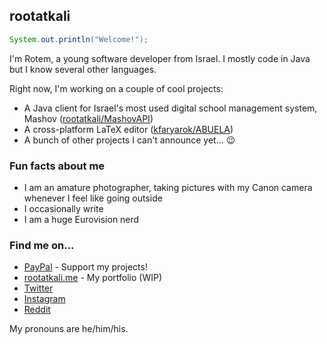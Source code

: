 ## rootatkali

```java
System.out.println("Welcome!");
```

I'm Rotem, a young software developer from Israel. I mostly code in Java but I know several other languages.

Right now, I'm working on a couple of cool projects:

* A Java client for Israel's most used digital school management system, Mashov ([rootatkali/MashovAPI](https://github.com/rootatkali/MashovAPI))
* A cross-platform LaTeX editor ([kfaryarok/ABUELA](https://github.com/kfaryarok/ABUELA))
* A bunch of other projects I can't announce yet... :wink:

### Fun facts about me
* I am an amature photographer, taking pictures with my Canon camera whenever I feel like going outside
* I occasionally write
* I am a huge Eurovision nerd

### Find me on...
* [PayPal](https://paypal.me/rootatkali) - Support my projects!
* [rootatkali.me](https://rootatkali.me) - My portfolio (WIP)
* [Twitter](https://twitter.com/ilaktatoor)
* [Instagram](https://www.instagram.com/rootatkali)
* [Reddit](https://www.reddit.com/u/rootatkali)

My pronouns are he/him/his.
